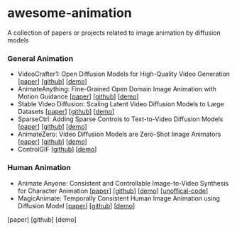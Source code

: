 # awesome-animation
A collection of papers or projects related to image animation by diffusion models

### General Animation

- VideoCrafter1: Open Diffusion Models for High-Quality Video Generation [[paper](https://arxiv.org/abs/2310.19512)] [[github](https://github.com/AILab-CVC/VideoCrafter)] [[demo](https://ailab-cvc.github.io/videocrafter/)]
- AnimateAnything: Fine-Grained Open Domain Image Animation with Motion Guidance [[paper](https://arxiv.org/abs/2311.12886)] [[github](https://github.com/alibaba/animate-anything)] [[demo](https://animationai.github.io/AnimateAnything/)]
- Stable Video Diffusion: Scaling Latent Video Diffusion Models to Large Datasets [[paper](https://stability.ai/s/stable_video_diffusion.pdf)] [[github](https://github.com/Stability-AI/generative-models)] [[demo](https://stability.ai/news/stable-video-diffusion-open-ai-video-model)]
- SparseCtrl: Adding Sparse Controls to Text-to-Video Diffusion Models [[paper](https://arxiv.org/abs/2311.16933)] [[github](https://github.com/guoyww/AnimateDiff#202312-animatediff-v3-and-sparsectrl)] [[demo](https://guoyww.github.io/projects/SparseCtrl/)]
- AnimateZero: Video Diffusion Models are Zero-Shot Image Animators [[paper](https://arxiv.org/abs/2312.03793)] [[github](https://github.com/vvictoryuki/AnimateZero?tab=readme-ov-file)] [[demo](https://vvictoryuki.github.io/animatezero.github.io/)]
- ControlGIF [[github](https://github.com/crystallee-ai/controlGIF)] [[demo](https://www.youtube.com/watch?v=lwXb_cJai8w)]



### Human Animation

- Animate Anyone: Consistent and Controllable Image-to-Video Synthesis for Character Animation [[paper](https://arxiv.org/abs/2311.17117)] [[github](https://github.com/HumanAIGC/AnimateAnyone)] [[demo](https://humanaigc.github.io/animate-anyone/)] [[unoffical-code](https://github.com/guoqincode/AnimateAnyone-unofficial)]
- MagicAnimate: Temporally Consistent Human Image Animation using Diffusion Model [[paper](https://arxiv.org/abs/2311.16498)] [[github](https://github.com/magic-research/magic-animate?tab=readme-ov-file)] [[demo](https://showlab.github.io/magicanimate/)]


[paper] [github] [demo]

